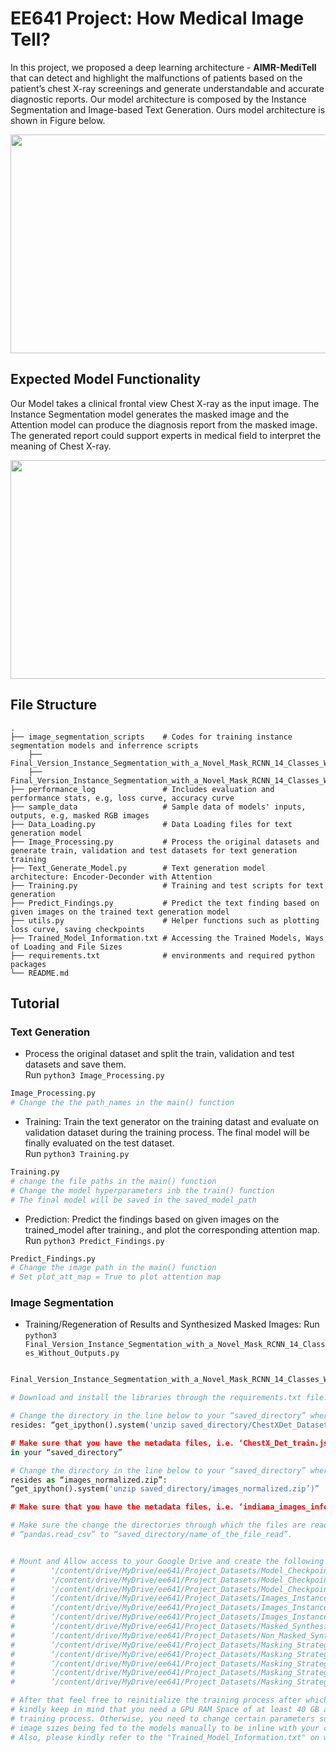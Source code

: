 # EE641 Project: How Medical Image Tell? 
In this project, we proposed a deep learning architecture - **AIMR-MediTell** that can detect and highlight the malfunctions of patients based on the patient’s chest X-ray screenings and generate understandable and accurate diagnostic reports. Our model architecture is composed by the Instance Segmentation and Image-based Text Generation. Ours model architecture is shown in Figure below. 

<img src="https://user-images.githubusercontent.com/63425702/236669671-2c4f58f4-8785-48d7-a5a3-012b024a08d4.jpg" width="700" height="350">

## Expected Model Functionality
Our Model takes a clinical frontal view Chest X-ray as the input image. The Instance Segmentation model generates the masked image and the Attention model can produce the diagnosis report from the masked image. The generated report could support experts in medical field to interpret the meaning of Chest X-ray. 

<img src="https://user-images.githubusercontent.com/63425702/236601842-a55dd16c-da53-4b19-90d6-a25c82c5dece.png" width="700" height="350">

## File Structure 

    .
    ├── image_segmentation_scripts    # Codes for training instance segmentation models and inferrence scripts
        ├── Final_Version_Instance_Segmentation_with_a_Novel_Mask_RCNN_14_Classes_Without_Outputs.ipynb
        ├── Final_Version_Instance_Segmentation_with_a_Novel_Mask_RCNN_14_Classes_Without_Outputs.py
    ├── performance_log               # Includes evaluation and performance stats, e.g, loss curve, accuracy curve
    ├── sample_data                   # Sample data of models' inputs, outputs, e.g, masked RGB images
    ├── Data_Loading.py               # Data Loading files for text generation model
    ├── Image_Processing.py           # Process the original datasets and generate train, validation and test datasets for text generation training
    ├── Text_Generate_Model.py        # Text generation model architecture: Encoder-Deconder with Attention
    ├── Training.py                   # Training and test scripts for text generation
    ├── Predict_Findings.py           # Predict the text finding based on given images on the trained text generation model
    ├── utils.py                      # Helper functions such as plotting loss curve, saving checkpoints
    ├── Trained_Model_Information.txt # Accessing the Trained Models, Ways of Loading and File Sizes
    ├── requirements.txt              # environments and required python packages
    └── README.md


## Tutorial
### Text Generation

+ Process the original dataset and split the train, validation and test datasets and save them. \
Run `python3 Image_Processing.py`
```Python
Image_Processing.py
# Change the the path_names in the main() function 
```


+ Training: Train the text generator on the training datast and evaluate on validation dataset during the training process. The final model will be finally evaluated on the test dataset. \
 Run `python3 Training.py`
```Python
Training.py
# change the file paths in the main() function
# Change the model hyperparameters inb the train() function
# The final model will be saved in the saved_model_path
```

+ Prediction: Predict the findings based on given images on the trained_model after training., and plot the corresponding attention map. \
     Run `python3 Predict_Findings.py`
```Python
Predict_Findings.py
# Change the image path in the main() function
# Set plot_att_map = True to plot attention map
```

### Image Segmentation

+ Training/Regeneration of Results and Synthesized Masked Images:
     Run `python3 Final_Version_Instance_Segmentation_with_a_Novel_Mask_RCNN_14_Classes_Without_Outputs.py`
```Python

Final_Version_Instance_Segmentation_with_a_Novel_Mask_RCNN_14_Classes_Without_Outputs.py

# Download and install the libraries through the requirements.txt file.

# Change the directory in the line below to your “saved_directory” where the zipped ChestXDet Dataset 
resides: “get_ipython().system('unzip saved_directory/ChestXDet_Dataset.zip’)”

# Make sure that you have the metadata files, i.e. ‘ChestX_Det_train.json’ and ‘ChestX_Det_test.json’ 
in your “saved_directory”

# Change the directory in the line below to your “saved_directory” where the zipped Indiana University Dataset
resides as “images_normalized.zip”:
“get_ipython().system('unzip saved_directory/images_normalized.zip’)”

# Make sure that you have the metadata files, i.e. ‘indiana_images_info.csv’ in your “saved_directory”

# Make sure the change the directories through which the files are read either via “json.open” or 
# “pandas.read_csv” to “saved_directory/name_of_the_file_read”.


# Mount and Allow access to your Google Drive and create the following directories through your drive:
#        '/content/drive/MyDrive/ee641/Project_Datasets/Model_Checkpoints_1’
#        '/content/drive/MyDrive/ee641/Project_Datasets/Model_Checkpoints_2’
#        '/content/drive/MyDrive/ee641/Project_Datasets/Model_Checkpoints_3’
#        ‘/content/drive/MyDrive/ee641/Project_Datasets/Images_Instance_Segmentation_1/’
#        ‘/content/drive/MyDrive/ee641/Project_Datasets/Images_Instance_Segmentation_2/‘
#        ‘/content/drive/MyDrive/ee641/Project_Datasets/Images_Instance_Segmentation_3/’
#        ‘/content/drive/MyDrive/ee641/Project_Datasets/Masked_Synthesized_Indiana_University_Dataset/’
#        ‘/content/drive/MyDrive/ee641/Project_Datasets/Non_Masked_Synthesized_Indiana_University_Dataset/’
#        ‘/content/drive/MyDrive/ee641/Project_Datasets/Masking_Strategies_Best_Model_05_Threshold/’
#        ‘/content/drive/MyDrive/ee641/Project_Datasets/Masking_Strategies_Best_Model_06_Threshold/’
#        ‘/content/drive/MyDrive/ee641/Project_Datasets/Masking_Strategies_Best_Model_07_Threshold/’
#        ‘/content/drive/MyDrive/ee641/Project_Datasets/Masking_Strategies_Best_Model_08_Threshold/’
#        ‘/content/drive/MyDrive/ee641/Project_Datasets/Masking_Strategies_Best_Model_Otsu_Threshold/’

# After that feel free to reinitialize the training process after which you can regenerate the results for. Please 
# kindly keep in mind that you need a GPU RAM Space of at least 40 GB as a requirement to go through the time-consuming 
# training process. Otherwise, you need to change certain parameters such as the batch size during the training or the 
# image sizes being fed to the models manually to be inline with your computational requirements. 
# Also, please kindly refer to the "Trained_Model_Information.txt" on ways to access the pretrained model files.
```
